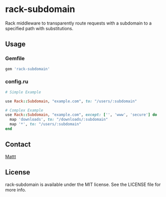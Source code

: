 # rack-subdomain

Rack middleware to transparently route requests with a subdomain
to a specified path with substitutions.

## Usage

### Gemfile

```ruby
gem 'rack-subdomain'
```

### config.ru

```ruby
# Simple Example

use Rack::Subdomain, "example.com", to: "/users/:subdomain"

# Complex Example
use Rack::Subdomain, "example.com", except: ['', 'www', 'secure'] do
  map 'downloads', to: "/downloads/:subdomain"
  map '*', to: "/users/:subdomain"
end
```

## Contact

[Mattt](https://twitter.com/mattt)

## License

rack-subdomain is available under the MIT license.
See the LICENSE file for more info.
